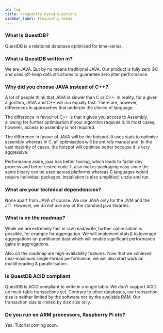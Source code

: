 ```yaml
---
id: faq
title: Frequently Asked Questions
sidebar_label: Frequently Asked
---
```


### What is QuestDB?
QuestDB is a relational database optimised for time-series.

### What is QuestDB written in?
We are JAVA. But by no means traditional JAVA. Our product is fully zero GC and uses off-heap data structures to
guarantee zero jitter performance.

### Why did you choose JAVA instead of C++?
A lot of people think that JAVA is slower than C or C++. In reality, for a given algorithm, JAVA and C++ will run equally fast.
There are, however, differences in approaches that underpin the choice of language.

The difference in favour of C++ is that it gives you access to Assembly, allowing for further optimisation if your
algorithm requires it. In most cases, however, access to assembly is not required. 

The difference in favour of JAVA will be the hotspot. It uses stats to optimise assembly whereas in C, all optimisation will 
be entirely manual and. In the vast majority of cases, the hotspot will optimise better because it is very aggressive.
                       
Performance aside, java has better tooling, which leads to faster dev process and better tested code. It also makes 
packaging easy since the same binary can be used across platforms whereas C languages would require individual packages.
Installation is also simplified: unzip and run.

### What are your technical dependencies?
None apart from JAVA of course. We use JAVA only for the JVM and the JIT. However, we do not use any of the standard java libraries.

### What is on the roadmap?
While we are extremely fast in raw read/write, further optimisation is possible, for example for aggregation. We will
implement stats() to leverage aggregations on partitioned data which will enable significant performance gains in aggregations.

Also on the roadmap are high-availability features. Now that we achieved near-maximum single-thread performance, we will also start 
 work on multithreading & parallelisation.

### Is QuestDB ACID compliant
QuestDB is ACID compliant to write in a single table. We don't support ACID on multi-table transactions yet.
Contrary to other databases, our transaction size is neither limited by the software nor by the available RAM.
Our transaction size is limited by disk size only.

### Do you run on ARM processors, Raspberry Pi etc?
Yes. Tutorial coming soon.